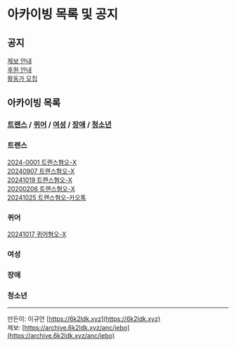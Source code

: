 # 아카이빙 목록 및 공지

## 공지
[제보 안내](https://archive.6k2ldk.xyz/anc/jebo)<br>
[후원 안내](https://archive.6k2ldk.xyz/anc/donate)<br>
[활동가 모집](https://archive.6k2ldk.xyz/anc/activist-mozip)
## 아카이빙 목록
### [트랜스](https://archive.6k2ldk.xyz/hate/#트랜스) / [퀴어](https://archive.6k2ldk.xyz/hate/#퀴어) / [여성](https://archive.6k2ldk.xyz/hate/#여성) / [장애](https://archive.6k2ldk.xyz/hate/#장애) / [청소년](https://archive.6k2ldk.xyz/hate/#청소년)
### 트랜스
[2024-0001 트랜스혐오-X](https://archive.6k2ldk.xyz/hate/2024-0001-trans-x)<br>
[20240907 트랜스혐오-X](https://archive.6k2ldk.xyz/hate/20240907-trans-x)<br>
[20241019 트랜스혐오-X](https://archive.6k2ldk.xyz/hate/20241019-trans-x)<br>
[20200206 트랜스혐오-X](https://archive.6k2ldk.xyz/hate/20200206-trans-x)<br>
[20241025 트랜스혐오-카오톡](https://archive.6k2ldk.xyz/hate/20241025-trans-kakaotalk)
### 퀴어
[20241017 퀴어혐오-X](https://archive.6k2ldk.xyz/hate/20241017-queer-x)
### 여성
### 장애
### 청소년
------------------
만든이: 이규언 [https://6k2ldk.xyz](https://6k2ldk.xyz) <br>
제보: [https://archive.6k2ldk.xyz/anc/jebo](https://archive.6k2ldk.xyz/anc/jebo)
